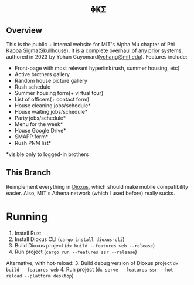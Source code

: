 <div align="center">
    <h1><code>ΦΚΣ</code></h1>
</div>

## Overview
This is the public + internal website for MIT's Alpha Mu chapter of Phi Kappa Sigma(Skullhouse). It is a complete overhaul of any prior systems, authored in 2023 by Yohan Guyomard(yohang@mit.edu). Features include:
- Front-page with most relevant hyperlink(rush, summer housing, etc)
- Active brothers gallery
- Random house picture gallery
- Rush schedule
- Summer housing form(+ virtual tour)
- List of officers(+ contact form)
- House cleaning jobs/schedule*
- House waiting jobs/schedule*
- Party jobs/schedule*
- Menu for the week*
- House Google Drive*
- SMAPP form*
- Rush PNM list*

*visible only to logged-in brothers

## This Branch
Reimplement everything in [Dioxus](https://dioxuslabs.com), which should make mobile compatibility easier. Also, MIT's Athena network (which I used before) really sucks.

# Running
1. Install Rust
2. Install Dioxus CLI (`cargo install dioxus-cli`)
3. Build Dioxus project (`dx build --features web --release`)
4. Run project (`cargo run --features ssr --release`)

Alternative, with hot-reload:
3. Build debug version of Dioxus project `dx build --features web`
4. Run project (`dx serve --features ssr --hot-reload --platform desktop`)